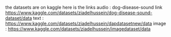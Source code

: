 the datasets are on kaggle
here is the links 
audio : dog-disease-sound link https://www.kaggle.com/datasets/ziadelhussein/dog-disease-sound-dataset/data
text : https://www.kaggle.com/datasets/ziadelhussein/dapdatasetnew/data
image : https://www.kaggle.com/datasets/ziadelhussein/imagedataset/data
